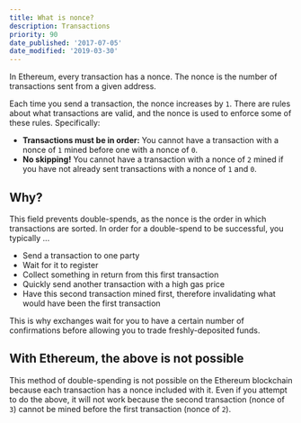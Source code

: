 ```yaml
---
title: What is nonce?
description: Transactions
priority: 90
date_published: '2017-07-05'
date_modified: '2019-03-30'
---
```


In Ethereum, every transaction has a nonce. The nonce is the number of transactions sent from a given address.

Each time you send a transaction, the nonce increases by `1`. There are rules about what transactions are valid, and the nonce is used to enforce some of these rules. Specifically:

* **Transactions must be in order:** You cannot have a transaction with a nonce of `1` mined before one with a nonce of `0`.
* **No skipping!** You cannot have a transaction with a nonce of `2` mined if you have not already sent transactions with a nonce of `1` and `0`.

## Why?

This field prevents double-spends, as the nonce is the order in which transactions are sorted. In order for a double-spend to be successful, you typically ...

* Send a transaction to one party
* Wait for it to register
* Collect something in return from this first transaction
* Quickly send another transaction with a high gas price
* Have this second transaction mined first, therefore invalidating what would have been the first transaction

This is why exchanges wait for you to have a certain number of confirmations before allowing you to trade freshly-deposited funds.

## With Ethereum, the above is not possible

This method of double-spending is not possible on the Ethereum blockchain because each transaction has a nonce included with it. Even if you attempt to do the above, it will not work because the second transaction (nonce of `3`) cannot be mined before the first transaction (nonce of `2`).
